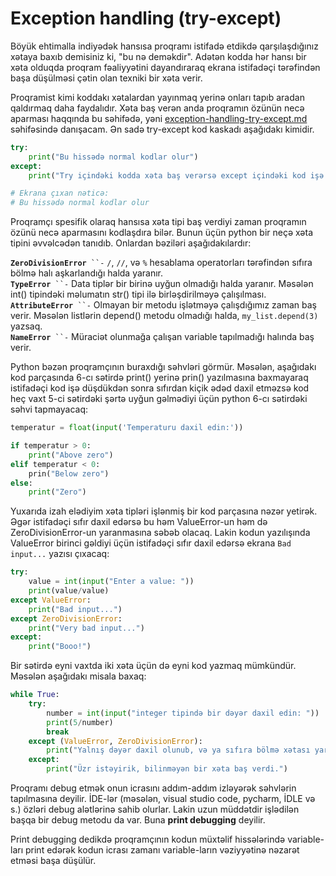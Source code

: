 # Exception handling (try-except)

Böyük ehtimalla indiyədək hansısa proqramı istifadə etdikdə qarşılaşdığınız xətaya baxıb demisiniz ki, "bu nə deməkdir". Adətən kodda hər hansı bir xəta olduqda proqram fəaliyyətini dayandıraraq ekrana istifadəçi tərəfindən başa düşülməsi çətin olan texniki bir xəta verir.

Proqramist kimi koddakı xətalardan yayınmaq yerinə onları tapıb aradan qaldırmaq daha faydalıdır. Xəta baş verən anda proqramın özünün necə aparması haqqında bu səhifədə, yəni [exception-handling-try-except.md](exception-handling-try-except.md "mention") səhifəsində danışacam. Ən sadə try-except kod kaskadı aşağıdakı kimidir.

```python
try:
	print("Bu hissədə normal kodlar olur")
except:
	print("Try içindəki kodda xəta baş verərsə except içindəki kod işə düşür")

# Ekrana çıxan nəticə:
# Bu hissədə normal kodlar olur
```

Proqramçı spesifik olaraq hansısa xəta tipi baş verdiyi zaman proqramın özünü necə aparmasını kodlaşdıra bilər. Bunun üçün python bir neçə xəta tipini əvvəlcədən tanıdıb. Onlardan bəziləri aşağıdakılardır:&#x20;

**`ZeroDivisionError`**` ``-` `/`, `//`, və `%` hesablama operatorları tərəfindən sıfıra bölmə halı aşkarlandığı halda yaranır.\
**`TypeError`**` ``-` Data tiplər bir birinə uyğun olmadığı halda yaranır. Məsələn int() tipindəki məlumatın str() tipi ilə birləşdirilməyə çalışılması.\
**`AttributeError`**` ``-` Olmayan bir metodu işlətməyə çalışdığımız zaman baş verir. Məsələn listlərin depend() metodu olmadığı halda, `my_list.depend(3)` yazsaq.\
**`NameError`**` ``-` Müraciət olunmağa çalışan variable tapılmadığı halında baş verir.



Python bəzən proqramçının buraxdığı səhvləri görmür. Məsələn, aşağıdakı kod parçasında 6-cı sətirdə print() yerinə prin() yazılmasına baxmayaraq istifadəçi kod işə düşdükdən sonra sıfırdan kiçik ədəd daxil etməzsə kod heç vaxt 5-ci sətirdəki şərtə uyğun gəlmədiyi üçün python 6-cı sətirdəki səhvi tapmayacaq:

```python
temperatur = float(input('Temperaturu daxil edin:'))

if temperatur > 0:
    print("Above zero")
elif temperatur < 0:
    prin("Below zero")
else:
    print("Zero")
```

Yuxarıda izah elədiyim xəta tipləri işlənmiş bir kod parçasına nəzər yetirək. Əgər istifadəçi sıfır daxil edərsə bu həm ValueError-un həm də ZeroDivisionError-un yaranmasına səbəb olacaq. Lakin kodun yazılışında ValueError birinci gəldiyi üçün istifadəçi sıfır daxil edərsə ekrana `Bad input...` yazısı çıxacaq:

```python
try:
    value = int(input("Enter a value: "))
    print(value/value)
except ValueError:
    print("Bad input...")
except ZeroDivisionError:
    print("Very bad input...")
except:
    print("Booo!")
```

Bir sətirdə eyni vaxtda iki xəta üçün də eyni kod yazmaq mümkündür. Məsələn aşağıdakı misala baxaq:

```python
while True:
    try:
        number = int(input("integer tipində bir dəyər daxil edin: "))
        print(5/number)
        break
    except (ValueError, ZeroDivisionError):
        print("Yalnış dəyər daxil olunub, və ya sıfıra bölmə xətası yaranıb.")
    except:
        print("Üzr istəyirik, bilinməyən bir xəta baş verdi.")
```



Proqramı debug etmək onun icrasını addım-addım izləyərək səhvlərin tapılmasına deyilir. İDE-lər (məsələn, visual studio code, pycharm, İDLE və s.) özləri debug alətlərinə sahib olurlar. Lakin uzun müddətdir işlədilən başqa bir debug metodu da var. Buna **print debugging** deyilir.&#x20;

Print debugging dedikdə proqramçının kodun müxtəlif hissələrində variable-ları print edərək kodun icrası zamanı variable-ların vəziyyətinə nəzarət etməsi başa düşülür.



